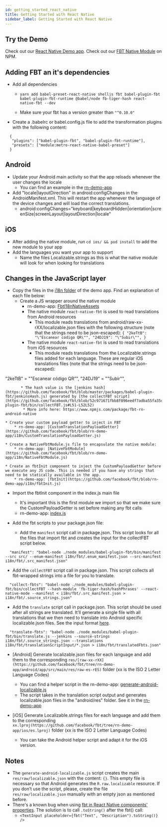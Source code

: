 ```yaml
---
id: getting_started_react_native
title: Getting Started with React Native
sidebar_label: Getting Started with React Native
---
```


## Try the Demo
Check out our [React Native Demo app](https://github.com/facebook/fbt/tree/rn-demo-app).
Check out our [FBT Native Module](https://www.npmjs.com/package/react-native-fbt) on NPM.

## Adding FBT an it's dependencies

* Add all dependencies
  * `yarn add babel-preset-react-native shelljs fbt babel-plugin-fbt babel-plugin-fbt-runtime @babel/node fb-tiger-hash react-native-fbt --dev`

  * Make sure your fbt has a version greater than `"^0.10.0"`

* Create a .babelrc or babel.config.js file to add the transformation plugins with the following content:
```
  {
   "plugins": ["babel-plugin-fbt", "babel-plugin-fbt-runtime"],
   "presets": ["module:metro-react-native-babel-preset"]
  }
```

## Android

* Update your Android main activity so that the app reloads whenever the user changes the locale
  * You can find an example in the [rn-demo-app](https://github.com/facebook/fbt/blob/rn-demo-app/android/app/src/main/java/com/fbtrndemoapp/MainActivity.java#L39)
* Add "locale|layoutDirection" in android:configChanges in the AndroidManifest.xml. This will restart the app whenever the language of the device changes and will load the correct translations.
  * android:configChanges="keyboard|keyboardHidden|orientation|screenSize|screenLayout|layoutDirection|locale"

## iOS

 * After adding the native module, run `cd ios/ && pod install` to add the new module to your app
 * Add the languages you want your app to support
   * Name the files Localizable.strings as this is what the native module will look for when looking for translations

## Changes in the JavaScript layer

* Copy the files in the [i18n folder](https://github.com/facebook/fbt/tree/rn-demo-app/i18n) of the demo app. Find an explanation of each file below:
  * Create a JS wrapper around the native module
     * rn-demo-app: [FbtI18nNativeAssets](https://github.com/facebook/fbt/blob/rn-demo-app/i18n/FbtI18nNativeAssets.js)
     * The native module `react-native-fbt` is used to read translations from Android resources
       * This module reads translations from android/raw-xx-rXX/localizable.json files with the following structure (note that the strings need to be json-escaped):
`{
"2keTtB": "\"Escanear código QR\"",
"24DJ19": "\"Subir\"",
}`
     * The native module `react-native-fbt` is used to read translations from iOS resources
       * This module reads translations from the Localizable.strings files added for each language. These are regular iOS translations files (note that the strings need to be json-escaped):

"2keTtB" = "\"Escanear código QR\"",
"24DJ19" = "\"Subir\"",

           * The hash value is the [jenkins hash](https://github.com/facebook/fbt/blob/master/packages/babel-plugin-fbt/jenkinsHash.js) generated by [the collectFBT script](https://github.com/facebook/fbt/blob/52c971671fbb8f096eedf7adba55fa35c4a6d13f/packages/babel-plugin-fbt/bin/collectFBT.js#L51-L52L52)
            * More info here: https://www.npmjs.com/package/fbt-rn-android-native

    * Create your custom payload getter to inject in FBT
        * rn-demo-app: [CustomTranslationPayloadGetter](https://github.com/facebook/fbt/blob/rn-demo-app/i18n/CustomTranslationPayloadGetter.js)

    * Create a NativeFbtModule.js file to encapsulate the native module:
        * rn-demo-app: [NativeFbtModule](https://github.com/facebook/fbt/blob/rn-demo-app/i18n/NativeFbtModule.js)

    * Create an fbtInit component to inject the CustomPayloadGetter before we execute any JS code. This is needed if you have any strings that need to be statically available in the app.
        * rn-demo-app: [fbtInit](https://github.com/facebook/fbt/blob/rn-demo-app/i18n/fbtInit.js)

* Import the fbtInit component in the index.js main file
    * It's important this is the first module we import so that we make sure the CustomPayloadGetter is set before making any fbt calls
    * rn-demo-app: [index.js](https://github.com/facebook/fbt/blob/rn-demo-app/index.js#L25)

* Add the fbt scripts to your package.json file:
    * Add the `manifest` script call in package.json. This script looks for all the files that import fbt and creates the input for the collectFBT script below.
```
  "manifest": "babel-node ./node_modules/babel-plugin-fbt/bin/manifest --src src/ --enum-manifest i18n/fbt/.enum_manifest.json --src-manifest i18n/fbt/.src_manifest.json"
```
   * Add the `collectFBT` script call in package.json. This script collects all fbt-wrapped strings into a file for you to translate.
```
  "collect-fbts": "babel-node ./node_modules/babel-plugin-fbt/bin/collectFBT --hash-module 'fb-tiger-hash/hashPhrases' --react-native-mode --manifest < i18n/fbt/.src_manifest.json > i18n/fbt/.source_strings.json"
```
   * Add the `translate` script call in package.json. This script should be used after all strings are translated. It’ll generate a single file with all translations that we then need to translate into Android specific localizable.json files. See the input format [here](https://github.com/facebook/fbt/tree/rn-demo-app/i18n/fbt/translationScriptInput).
```   
  "translate-fbts": "babel-node ./node_modules/babel-plugin-fbt/bin/translate.js --jenkins --source-strings i18n/fbt/.source_strings.json --translations i18n/fbt/translationScriptInput/*.json > i18n/fbt/translatedFbts.json"
```

- [Android] Generate localizable.json files for each language and add them to the corresponding `res/[raw-xx-rXX](https://github.com/facebook/fbt/tree/rn-demo-app/android/app/src/main/res/raw-es-rES)` folder (xx is the ISO 2 Letter Language Codes)
  * You can find a helper script in the rn-demo-app: [generate-android-localizable.js](https://github.com/facebook/fbt/blob/rn-demo-app/i18n/scripts/generate-android-localizables.js)
  * The script takes in the translation script output and generates localizable.json files in the "android/res" folder. See it in the [rn-demo-app](https://github.com/facebook/fbt/tree/rn-demo-app/android/app/src/main/res/raw-es-rES)

- [iOS] Generate Localizable.strings files for each language and add them to the corresponding `xx.lproj(https://github.com/facebook/fbt/tree/rn-demo-app/ios/es.lproj)` folder (xx is the ISO 2 Letter Language Codes)
  * You can take the Android helper script and adapt it for the iOS version.

## **Notes**

* The `generate-android-localizable.js` script creates the main `res/raw/localizable.json` with the content: `{}`. This empty file is necessary so that Android generates the `R.raw.localizable` resource. If you don’t use the script, please, create the file `res/raw/localizable.json` manually with an empty json as mentioned before.
* There's a known bug when using [fbt in React Native components' properties](https://github.com/facebook/fbt/issues/127). The solution is to call `.toString()` after the fbt() call:
    * `<TextInput placeholder={fbt("Text", "Description").toString()} />`
